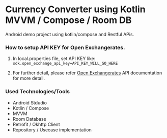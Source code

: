 # Currency Converter using Kotlin MVVM / Compose / Room DB
 Android demo project using kotlin/compose and Restful APis.

### How to setup API KEY for Open Exchangerates.
1. In local.properties file, set API KEY like:
   ```sdk.open_exchange_api_key=API_KEY_WILL_GO_HERE```

2. For further detail, please refer [Open Exchangerates](https://docs.openexchangerates.org/reference/api-introduction) API documentation for more detail.

### Used Technologies/Tools
* Android Stdudio
* Kotlin / Compose
* MVVM
* Room Database
* Retrofit / Okhttp Client
* Repository / Usecase implementation
